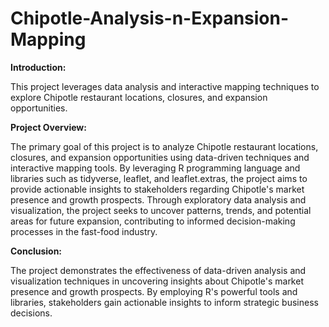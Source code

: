 # Chipotle-Analysis-n-Expansion-Mapping
**Introduction:**

This project leverages data analysis and interactive mapping techniques to explore Chipotle restaurant locations, closures, and expansion opportunities.

**Project Overview:**

The primary goal of this project is to analyze Chipotle restaurant locations, closures, and expansion opportunities using data-driven techniques and interactive mapping tools. By leveraging R programming language and libraries such as tidyverse, leaflet, and leaflet.extras, the project aims to provide actionable insights to stakeholders regarding Chipotle's market presence and growth prospects. Through exploratory data analysis and visualization, the project seeks to uncover patterns, trends, and potential areas for future expansion, contributing to informed decision-making processes in the fast-food industry.

**Conclusion:**

The project demonstrates the effectiveness of data-driven analysis and visualization techniques in uncovering insights about Chipotle's market presence and growth prospects. By employing R's powerful tools and libraries, stakeholders gain actionable insights to inform strategic business decisions.
